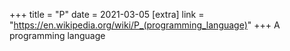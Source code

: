 +++
title = "P"
date = 2021-03-05
[extra]
link = "https://en.wikipedia.org/wiki/P_(programming_language)"
+++
A programming language

